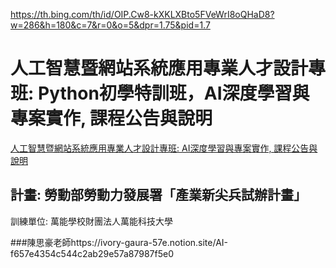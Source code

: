 https://th.bing.com/th/id/OIP.Cw8-kXKLXBto5FVeWrI8oQHaD8?w=286&h=180&c=7&r=0&o=5&dpr=1.75&pid=1.7
# 人工智慧暨網站系統應用專業人才設計專班: Python初學特訓班，AI深度學習與專案實作, 課程公告與說明
[人工智慧暨網站系統應用專業人才設計專班: AI深度學習與專案實作, 課程公告與說明](https://www.notion.so/AI-f657e4354c544c2ab29e57a87987f5e0)
## 計畫: 勞動部勞動力發展署「產業新尖兵試辦計畫」
訓練單位: 萬能學校財團法人萬能科技大學



###陳思豪老師https://ivory-gaura-57e.notion.site/AI-f657e4354c544c2ab29e57a87987f5e0
